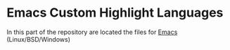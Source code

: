 # Emacs Custom Highlight Languages

In this part of the repository are located the files for [Emacs](https://www.gnu.org/software/emacs/) (Linux/BSD/Windows)
